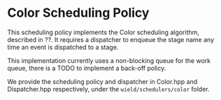 # Color Scheduling Policy 

This scheduling policy implements the Color scheduling algorithm, described in ??. It requires a dispatcher to enqueue the stage name any time an event is dispatched to a stage. 

This implementation currently uses a non-blocking queue for the work queue, there is a TODO to implement a back-off policy.

We provide the scheduling policy and dispatcher in Color.hpp and Dispatcher.hpp respectively, under the `wield/schedulers/color` folder.
